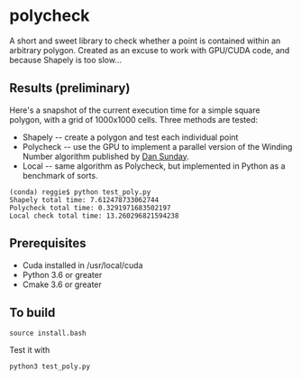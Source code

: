 # polycheck

A short and sweet library to check whether a point is contained within an arbitrary polygon.  Created as an excuse to work with GPU/CUDA 
code, and because Shapely is too slow...

## Results (preliminary)

Here's a snapshot of the current execution time for a simple square polygon, with a grid of 
1000x1000 cells.  Three methods are tested:
* Shapely -- create a polygon and test each individual point
* Polycheck -- use the GPU to implement a parallel version of the Winding Number algorithm 
  published by [Dan Sunday](https://en.wikipedia.org/wiki/Point_in_polygon).
* Local -- same algorithm as Polycheck, but implemented in Python as a benchmark of sorts.

```
(conda) reggie$ python test_poly.py
Shapely total time: 7.612478733062744
Polycheck total time: 0.3291971683502197
Local check total time: 13.260296821594238
```

## Prerequisites

* Cuda installed in /usr/local/cuda 
* Python 3.6 or greater 
* Cmake 3.6 or greater 

## To build 

```source install.bash``` 

Test it with

```python3 test_poly.py``` 
 
